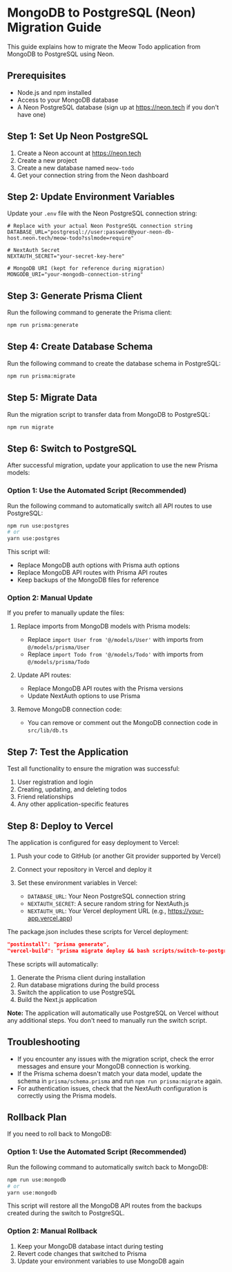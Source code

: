 # MongoDB to PostgreSQL (Neon) Migration Guide

This guide explains how to migrate the Meow Todo application from MongoDB to PostgreSQL using Neon.

## Prerequisites

- Node.js and npm installed
- Access to your MongoDB database
- A Neon PostgreSQL database (sign up at https://neon.tech if you don't have one)

## Step 1: Set Up Neon PostgreSQL

1. Create a Neon account at https://neon.tech
2. Create a new project
3. Create a new database named `meow-todo`
4. Get your connection string from the Neon dashboard

## Step 2: Update Environment Variables

Update your `.env` file with the Neon PostgreSQL connection string:

```
# Replace with your actual Neon PostgreSQL connection string
DATABASE_URL="postgresql://user:password@your-neon-db-host.neon.tech/meow-todo?sslmode=require"

# NextAuth Secret
NEXTAUTH_SECRET="your-secret-key-here"

# MongoDB URI (kept for reference during migration)
MONGODB_URI="your-mongodb-connection-string"
```

## Step 3: Generate Prisma Client

Run the following command to generate the Prisma client:

```bash
npm run prisma:generate
```

## Step 4: Create Database Schema

Run the following command to create the database schema in PostgreSQL:

```bash
npm run prisma:migrate
```

## Step 5: Migrate Data

Run the migration script to transfer data from MongoDB to PostgreSQL:

```bash
npm run migrate
```

## Step 6: Switch to PostgreSQL

After successful migration, update your application to use the new Prisma models:

### Option 1: Use the Automated Script (Recommended)

Run the following command to automatically switch all API routes to use PostgreSQL:

```bash
npm run use:postgres
# or
yarn use:postgres
```

This script will:
- Replace MongoDB auth options with Prisma auth options
- Replace MongoDB API routes with Prisma API routes
- Keep backups of the MongoDB files for reference

### Option 2: Manual Update

If you prefer to manually update the files:

1. Replace imports from MongoDB models with Prisma models:
   - Replace `import User from '@/models/User'` with imports from `@/models/prisma/User`
   - Replace `import Todo from '@/models/Todo'` with imports from `@/models/prisma/Todo`

2. Update API routes:
   - Replace MongoDB API routes with the Prisma versions
   - Update NextAuth options to use Prisma

3. Remove MongoDB connection code:
   - You can remove or comment out the MongoDB connection code in `src/lib/db.ts`

## Step 7: Test the Application

Test all functionality to ensure the migration was successful:

1. User registration and login
2. Creating, updating, and deleting todos
3. Friend relationships
4. Any other application-specific features

## Step 8: Deploy to Vercel

The application is configured for easy deployment to Vercel:

1. Push your code to GitHub (or another Git provider supported by Vercel)

2. Connect your repository in Vercel and deploy it

3. Set these environment variables in Vercel:
   - `DATABASE_URL`: Your Neon PostgreSQL connection string
   - `NEXTAUTH_SECRET`: A secure random string for NextAuth.js
   - `NEXTAUTH_URL`: Your Vercel deployment URL (e.g., https://your-app.vercel.app)

The package.json includes these scripts for Vercel deployment:
```json
"postinstall": "prisma generate",
"vercel-build": "prisma migrate deploy && bash scripts/switch-to-postgres.sh && next build"
```

These scripts will automatically:
1. Generate the Prisma client during installation
2. Run database migrations during the build process
3. Switch the application to use PostgreSQL
4. Build the Next.js application

**Note:** The application will automatically use PostgreSQL on Vercel without any additional steps. You don't need to manually run the switch script.

## Troubleshooting

- If you encounter any issues with the migration script, check the error messages and ensure your MongoDB connection is working.
- If the Prisma schema doesn't match your data model, update the schema in `prisma/schema.prisma` and run `npm run prisma:migrate` again.
- For authentication issues, check that the NextAuth configuration is correctly using the Prisma models.

## Rollback Plan

If you need to roll back to MongoDB:

### Option 1: Use the Automated Script (Recommended)

Run the following command to automatically switch back to MongoDB:

```bash
npm run use:mongodb
# or
yarn use:mongodb
```

This script will restore all the MongoDB API routes from the backups created during the switch to PostgreSQL.

### Option 2: Manual Rollback

1. Keep your MongoDB database intact during testing
2. Revert code changes that switched to Prisma
3. Update your environment variables to use MongoDB again